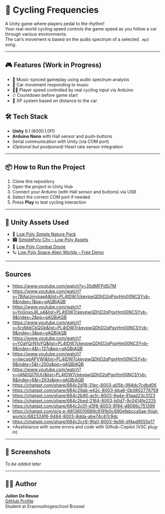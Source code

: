 # 🚴 Cycling Frequencies

A Unity game where players pedal to the rhythm!  
Your real-world cycling speed controls the game speed as you follow a car through various environments.  
The car’s movement is based on the audio spectrum of a selected `.mp3` song.

---

## 🎮 Features (Work in Progress)

- 🎵 Music-synced gameplay using audio spectrum analysis
- 🚗 Car movement responding to music
- 🚴‍♂️ Player speed controlled by real cycling input via Arduino
- ⏱ Countdown before game start
- 🧠 XP system based on distance to the car


## 🛠 Tech Stack

- **Unity** 6.1 (6000.1.0f1)
- **Arduino Nano** with Hall sensor and push-buttons
- Serial communication with Unity (via COM port)
- *(Optional but postponed)* Heart rate sensor integration

---

## 📦 How to Run the Project

1. Clone this repository
2. Open the project in Unity Hub
3. Connect your Arduino (with Hall sensor and buttons) via USB
4. Select the correct COM port if needed
5. Press **Play** to test cycling interaction

---

## 🎨 Unity Assets Used

- 🌲 [Low Poly Simple Nature Pack](https://assetstore.unity.com/packages/3d/environments/landscapes/low-poly-simple-nature-pack-162153)
- 🏙️ [SimplePoly City – Low Poly Assets](https://assetstore.unity.com/packages/3d/environments/simplepoly-city-low-poly-assets-58899)
- 🤖 [Low Poly Combat Drone](https://assetstore.unity.com/packages/3d/characters/robots/low-poly-combat-drone-82234)
- 🪐 [Low Poly Space Alien Worlds – Free Demo](https://assetstore.unity.com/packages/3d/environments/sci-fi/free-demo-of-low-poly-space-alien-worlds-3d-asset-pack-258683)

---


## Sources

- https://www.youtube.com/watch?v=3SdMFPdSi7M
- https://www.youtube.com/watch?v=7BAaUmypaeA&list=PL4tDW7ckeypwQDhD2qPgvHm00NCSYvb-9&index=1&pp=gAQBiAQB
- https://www.youtube.com/watch?v=YoGnxoJR_s4&list=PL4tDW7ckeypwQDhD2qPgvHm00NCSYvb-9&index=2&pp=gAQBiAQB
- https://www.youtube.com/watch?v=5rxMdiCkQGk&list=PL4tDW7ckeypwQDhD2qPgvHm00NCSYvb-9&index=3&pp=gAQBiAQB
- https://www.youtube.com/watch?v=YOaYQrN1oYQ&list=PL4tDW7ckeypwQDhD2qPgvHm00NCSYvb-9&index=4&t=137s&pp=gAQBiAQB
- https://www.youtube.com/watch?v=iIwcqgAPVWI&list=PL4tDW7ckeypwQDhD2qPgvHm00NCSYvb-9&index=5&t=250s&pp=gAQBiAQB
- https://www.youtube.com/watch?v=ijAN0QI70UU&list=PL4tDW7ckeypwQDhD2qPgvHm00NCSYvb-9&index=6&t=263s&pp=gAQBiAQB
- https://chatgpt.com/share/684c2d18-31ec-8003-a05b-994dc7cdbd06
- https://chatgpt.com/share/684c29ab-e42c-8003-bba6-0b0802776759
- https://chatgpt.com/share/684c2b90-acfc-8003-9a4e-91aad23c3123
- https://chatgpt.com/share/684c2bed-2164-8003-b0d7-9c0414fe2225
- https://chatgpt.com/share/684c2c0f-d3f8-8003-9f94-d8066c751399
- https://chatgpt.com/g/g-p-68136010669c8191b0c690efebcca5ae-final-work/c/682324f6-9484-8003-8dda-abe74c47c9dc
- https://chatgpt.com/share/684c2cc6-9fa0-8003-9a56-df4ed9555e17
- *Asstistance with some errors and code with Github-Copilot (VSC plug-in)


---

## 📸 Screenshots  
*To be added later*

---

## 👨‍💻 Author

**Julien De Reuse**  
[GitHub Profile](https://github.com/Julien-De-Reuse)  
Student at Erasmushogeschool Brussel
